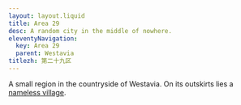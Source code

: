 ```yaml
---
layout: layout.liquid
title: Area 29
desc: A random city in the middle of nowhere.
eleventyNavigation:
  key: Area 29
  parent: Westavia
titlezh: 第二十九区
---
```


A small region in the countryside of Westavia. On its outskirts lies a [nameless village](/world/westavia/nameless-village/).

